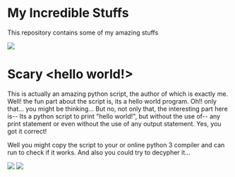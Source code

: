 # My Incredible Stuffs

This repository contains some of my amazing stuffs

![](https://dynomapper.com/images/Top_25_Websites_to_Learn_to_Code_feature2.jpg)

# Scary <hello world!>

This is actually an amazing python script, the author of which is exactly me. Well! the fun part about the script is, its a hello world program. Oh!! only that... you might be thinking... But no, not only that, the interesting part here is-- Its a python script to print "hello world!", but without the use of-- any print statement or even without the use of any output statement. Yes, you got it correct!

Well you might copy the script to your or online python 3 compiler and can run to check if it works. 
And also you could try to decypher it...

![](https://cdn-images-1.medium.com/max/1600/1*0KFB17_NGTPB0XWyc4BSgQ.jpeg)
![](http://www.emitnet.com/wp-content/uploads/2016/10/helloworld.gif)
